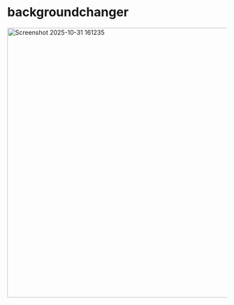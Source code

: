 # backgroundchanger
<img width="1649" height="617" alt="Screenshot 2025-10-31 161235" src="https://github.com/user-attachments/assets/9a8f5766-909b-4b14-828d-3f19440e9074" />
